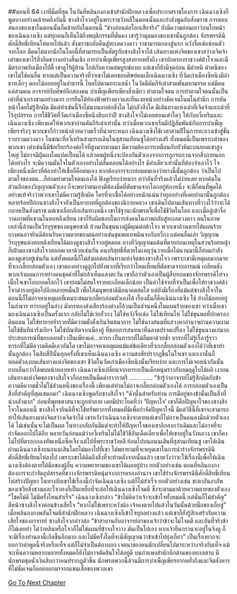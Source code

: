 ##ตอนที่ 64 เงาที่มืดที่สุด
ในวันที่หลินกงกงเข้าสำนักฝึกหลวงเพื่อประกาศราชโองการ เฉินฉางเซิงก็พูดบางอย่างคล้ายคลึงกันนี้
ซางสิงโจวอยู่ในพระราชวังหลีในตอนนั้นและกำลังพูดกับสังฆราช การตอบสนองของเขาในตอนนั้นก็คล้ายกับในตอนนี้
“ช่างอ่อนต่อโลกเสียจริง”
ยังมีความอ่อนเยาว์บนใบหน้าของเฉินฉางเซิง แต่ทุกคนก็เห็นได้ถึงพฤติกรรมที่มั่นคง
เขารู้ว่ามุมมองของเขานั้นถูกต้อง
จักรพรรดินีศักดิ์สิทธิ์เทียนไห่ตายไปแล้ว สังฆราชกลับคืนสู่ทะเลดวงดาว ราชามารตกลงสู่นรก หวังจื่อเช่อซ่อนตัวจากโลก มีคนไม่มากนักในโลกนี้ที่สามารถเป็นศัตรูกับซางสิงโจวได้
เส้นทางแห่งจิตของเขาสว่างเจิดจ้า เต๋าของเขาไร้สิ่งกีดขวางอย่างสิ้นเชิง การบำเพ็ญเพียรสูงสงยากหยั่งถึง
เขาปกครองราชวงศ์ต้าโจวและมีมิตรภาพกับเมืองไป๋ตี้
เขาดูไร้ผู้ต้าน ใกล้กับความสมบูรณ์แบบ
แต่เขาก็ยังมีจุดอ่อน มีตำหนิ
ตำหนิของเขาไม่ใช่คนอื่น หากแต่เป็นความจริงที่ว่าเขาไม่เคยชอบศิษย์คนเล็กเฉินฉางเซิง
ที่วัดเก่าเมืองซีหนิงมีลำธารเล็กๆ ดอกไม้ลอยอยู่ในลำธารนี้ ไหลไปตามกระแสน้ำ
ในวัดมีคัมภีร์เต๋าสามพันมหามรรค แต่มีคนแค่สามคน อาจารย์กับศิษย์อีกสองคน บำเพ็ญเพียรเพียงสิ่งเดียว ทำตามใจตน
การทำตามใจตนนั้นเป็นเต๋าที่น่าเกรงขามอย่างมาก
การยืนใต้ท้องฟ้าพร่างดาวและยืนเงยหน้าอย่างชัดเจนในมโนสำนึก การหันหน้าโดยไม่รู้สึกผิด มีแต่ทำเช่นนี้จึงไม่นบนอบต่อสิ่งใด ไม่กลัวสิ่งใด มีเส้นทางแห่งเต๋าที่เจิดจ้าและเต๋าที่ไร้อุปสรรค
การใช้ชีวิตที่วัดเก่าเมืองซีหนิงสิบกว่าปี ซางสิงโจวไม่เคยสอนเต๋าใดๆ ให้กับอวี๋เหรินและเฉินฉางเซิง เพียงแค่ให้พวกเขาอ่านคัมภีร์เต๋าเท่านั้น ทว่าเมื่อพวกเขาเริ่มมีปฏิสัมพันธ์กับการบำเพ็ญเพียรจริงๆ พวกเขาก็ก้าวหน้าด้วยความเร็วที่น่าตระหนก เฉินฉางเซิงใช้เวลาสามปีในการทะลวงเข้าสู่ขั้นรวบรวมดวงดาว ในขณะที่อวี๋เหรินสามารถเดินในสุสานเทียนซูได้อย่างเสรี ทั้งหมดนี้เป็นเพราะเต๋าของพวกเขา
เต๋าเช่นนี้มีข้อเรียกร้องต่อใจที่สูงมากตามมา มีความต้องการเหมือนกับบัวหิมะบนยอดเขาสูงใหญ่ ไม่อาจมีฝุ่นผงใดแปดเปื้อนได้
แล้วคนผู้หนึ่งจะป้องกันตัวเองจากการถูกรบกวนจากสิ่งภายนอกได้อย่างไร จะมีความมั่นใจในตัวเองอย่างไม่สั่นคลอนได้อย่างไร
มีคำเดียวเท่านั้นที่ต้องจำเอาไว้ ใจ
เพียงหนึ่งเดียวที่ต้องทำให้เชื่อก็คือตนเอง
หากต้องการจะกล่อมตนเองว่าทางนี้นั้นถูกต้อง ว่าเป็นไปตามใจของตน...ก็ย่อมทำตามใจตนเองได้
ฟังดูเรียบง่ายมาก ทว่าอันที่จริงแล้วไม่ง่ายเลย
หากค้นในส่วนลึกของวิญญาณตัวเอง ก็จะพบว่าตนเองมีห้องมืดที่ตัดขาดจากโลกอยู่ห้องหนึ่ง จะมีกี่คนที่พูดได้อย่างแท้จริงว่าพวกเขาไม่มีความรู้สึกผิด ใครที่จะเชื่อได้อย่างหนักแน่นว่าทุกอย่างที่เคยทำมานั้นถูกต้อง
หลายร้อยปีก่อนซางสิงโจวยังเป็นทายาทที่ถูกต้องของนิกายหลวง เขาเดินไปตามเส้นทางที่วางไว้ว่าจะได้กลายเป็นสังฆราช แต่เขาเลือกอีกเส้นทางหนึ่ง เขาใช้ฐานะนักพรตจี้เพื่อใช้ชีวิตในโลก และเมื่ออู๋เต้าจื่อวาดภาพที่แขวนในหอหลิงเยียน เขาก็รับผิดชอบในการส่งคนในภาพกลับสู่ทะเลดวงดาว คนในภาพเหล่านี้ล้วนเป็นวีรบุรุษของมนุษยชาติ ล้วนเป็นขุนนางผู้มีคุณต่อต้าโจว พวกเขาล้วนตายใต้แผนร้าย บางคนอาจยินดีต้อนรับความตายของตนอย่างเช่นขุนพลเทพฉินจงกับอวี๋กง แต่คนอื่นเล่า
วิญญาณวีรบุรุษแห่งหอหลิงเยียนได้มองดูซางสิงโจวอยู่ตลอด บางทีวิญญาณแค้นที่ตายก่อนเหตุในสวนร้อยหญ้าก็เฝ้ามองซางสิงโจวตลอดเวลาด้วยเช่นกัน คนบริสุทธิ์ที่ตายในเหตุวุ่นวายเมื่อไม่นานมานี้ก็ย่อมกำลังมองดูเขาอยู่เช่นกัน แต่ทั้งหมดนี้ก็ไม่ส่งผลต่อเส้นทางแห่งจิตของซางสิงโจว เพราะเขามีเหตุผลมากมายที่จะเกลี้ยกล่อมตัวเอง
เขามองอย่างดูถูกไปยังพวกที่เรียกว่าโหดเหี้ยมที่ตัดขาดจากอารมณ์ เกลียดชังพวกเจ้าแผนการอย่างคนชุดดำที่ไม่กล้าเห็นแสงตะวัน เขาถือว่าตัวเองเป็นผู้สืบทอดของจักรพรรดิไท่จง เมื่อใจเขาโอบกอดโลกไว้ เขาย่อมไม่สนใจรายละเอียดเล็กน้อย เป็นค่าใช้จ่ายที่จำเป็นเพื่อให้ราชวงศ์ต้าโจวดำรงอยู่ต่อไปอีกหลายหมื่นปี เพื่อให้มนุษยชาติมีอนาคตสดใส
แต่ยังมีเรื่องที่แม้แต่ซางสิงโจวในตอนนี้ก็ไม่อาจหาเหตุผลที่เหมาะสมมาเกลี้ยกล่อมตัวเองได้ เรื่องนั้นก็คือเฉินฉางเซิง
ใช่ อ่างไม้ลอยอยู่ในลำธาร ทารกอยู่ในอ่าง มังกรทองส่งเสียงร้องต่างก็ล้วนเป็นส่วนหนึ่งในแผนร้ายของเขา
ทว่าเมื่อเขามองเฉินฉางเซิงเป็นครั้งแรก กลับไม่ใช่เว่ยกั๋วกง ไม่ใช่หวังจื่อเช่อ ไม่ใช่เทียนไห่ ไม่ใช่ขุนพลที่ปกครองดินแดน ไม่ใช่ทายาทร่ำรวยที่มีความมั่งคั่งเกินจินตนาการ ไม่ใช่นางสนมที่แสวงหาอำนาจผ่านความงาม ไม่ใช่ขันทีน่ารังเกียจ ไม่ใช่บัณฑิตจากเมืองอู้ ที่ชอบการสนทนาที่ฉลาดปราดเปรื่อง ไม่ใช่ขุนนางแก่มากประสบการณ์ที่ชอบลอยตัว เป็นเพียงแค่...ทารก
เป็นทารกที่ไม่ลืมตาด้วยซ้ำ ทารกที่ไม่รู้เรื่องรู้ราว ทารกที่ไม่มีความคิดดีเลวอันใด
เขาไม่อาจหาเหตุผลแม้แต่ข้อเดียวที่จะเกลี้ยกล่อมตัวเองได้ว่าที่เขาทำนั้นถูกต้อง
ในสิบสี่ปีนั้นทุกครั้งที่เขาเห็นเฉินฉางเซิง ความสงสัยปรากฏขึ้นในใจเขา และเงานั้นก็ทอดตัวลงบนเส้นทางแห่งจิตของเขา
ชีวิตในวัดเก่าเมืองซีหนิงนั้นเรียบง่าย และการไม่เจอหน้ากันนั้นยากเย็นกว่าได้พบหน้าหลายเท่า
เฉินฉางเซิงเปลี่ยนจากทารกเป็นเด็กหนุ่มราวกับลมฤดูใบไม้ผลิ
เงาบนเส้นทางแห่งจิตของซางสิงโจวก็กลายเป็นมืดดำราวราตรี
……
……
“ข้ารู้ว่าอาจารย์ไม่รู้สึกผิดกับข้า ความดีความชั่วไม่ใช่ส่วนหนึ่งของเรื่องนี้ เพียงแต่ท่านไม่อาจเกลี้ยกล่อมตัวเองได้ การกล่อมตัวเองเป็นสิ่งที่สำคัญที่สุดเสมอมา”
เฉินฉางเซิงพูดกับซางสิงโจว “ดังนั้นสำหรับท่าน การมีอยู่ของข้านั้นเป็นสิ่งที่น่ากลัวมาก”
ก่อนที่พุทธศาสนาจะถูกทำลาย เคยมีประโยคที่ว่า ‘ปัญหาใจ’
เขาก็คือปัญหาใจของซางสิงโจวในตอนนี้
ซางสิงโจวยินดีที่จะใช้ทรัพยากรทั้งหมดที่มีเพื่อกำจัดปัญหาใจนี้ มีแต่วิธีนี้ที่เขาจะสามารถทำให้เส้นทางแห่งจิตสว่างเจิดจ้าได้
เขาหวังว่าเฉินฉางเซิงจะตายแต่เขาก็ไม่อาจเป็นคนลงมือด้วยตัวเองได้ ไม่เช่นนั้นจะไม่เป็นผล ในทางกลับกันมีแต่จะทำให้ปัญหาใจของเขาลึกลงกว่าเดิมและไม่อาจที่จะกำจัดออกไปได้อีก
หลายวันก่อนแม้ว่าอวี๋เหรินไม่ได้ใช้วิธีอันเด็ดเดี่ยวเพื่อให้เขาอยู่ในวังหลวง เขาก็คงไม่ไปที่ตรอกกองทัพเหนือซือเจิ้ง แต่ไปที่พระราชวังหลี
ย้อนไปบนถนนเสินที่สุสานเทียนซู เขาได้เดินผ่านเฉินฉางเซิงบนถนนเสินโดยไม่มองไปที่เขา ไม่พยายามที่จะหยุดเขาในการนำร่างจักรพรรดินีศักดิ์สิทธิ์เทียนไห่ลงไป เพราะเขาได้คิดถึงสิ่งที่จะทำหลังจากนั้นแล้ว
เขาหวังว่าจะใช้เรื่องนี้เพื่อให้เฉินฉางเซิงต้องตายใต้มือของผู้อื่น
ความพยายามของเขาได้ผลอยู่บ้าง
ยกตัวอย่างเช่น ตอนที่หลินกงกงต้องการจะกำจัดอุปสรรคที่ขวางจักรพรรดิหนุ่มจากการครองอำนาจ เขาใช้ร่างจักรพรรดินีศักดิ์สิทธิ์เทียนไห่สร้างปัญหา ในทางลับเขาใช้เรื่องนี้กำจัดเฉินฉางเซิง แต่ก็ไม่สำเร็จ
ยกตัวอย่างเช่น ชะตาอันอาภัพของเซวียสิ่งชวนและโจวทงก็เป็นเหยื่อที่จะล่อให้เฉินฉางเซิงโจมตี ซึ่งจะตามมาด้วยความตายของตัวเอง
“โชคไม่ดี ไม่มีครั้งไหนสำเร็จ” เฉินฉางเซิงกล่าว
“ข้าไม่คิดว่าเจ้าจะเข้าใจทั้งหมดนี้ แต่นั่นก็ไม่สำคัญ”
สีหน้าซางสิงโจวค่อนข้างเสียใจ “หากไม่ใช่เพราะหวังผ้อ เจ้าคงตายไปแล้วในวันนั้นด้วยมือของเถี่ยซู่”
เมื่อหลินกงกงพลันโจมตีสำนักฝึกหลวง เฉินฉางเซิงก็เข้าใจทุกอย่างแล้ว แต่เขาก็ยังรู้สึกเศร้ากับความเสียใจของอาจารย์
ซางสิงโจวกล่าวต่อ “ข้าสาบานกับอาจารย์อาของเจ้าว่าข้าจะไม่โจมตี และอันที่จริงข้าก็ไม่เคยทำ ไม่ว่าหลินหรือโจวก็ไม่ใช่แผนที่ข้าจงใจวาง มันเป็นไปเอง หากเจ้ายืนกรานจะอยู่ในจิงตู ก็จะมีเรื่องทำนองนี้เกิดขึ้นอีกมาก และไม่มีครั้งใดที่จะมีสัญญาณว่าข้าเข้าไปยุ่งเกี่ยว”
เป็นเรื่องยากจะบอกว่าคำพูดนี้จริงหรือเท็จ แต่ก็ไม่จำเป็นต้องบอก
เจตนาของคนมักเปลี่ยนไปมาระหว่างจริงกับเท็จ แม้จะเห็นความหลากหลายทั้งหมดก็ยังไม่อาจตัดสินใจได้อยู่ดี
บนกำแพงสำนักอีกด้านของทะเลสาบ มีนักพรตชุดน้ำเงินสิบกว่าคนปรากฏตัวขึ้น
นักพรตพวกนี้ล้วนมีการบำเพ็ญเพียรยากหยั่งถึงและจิตสังหารที่ไม่ชัดเจนก็ลอยออกมาจากแขนเสื้อของพวกเขา


[Go To Next Chapter]( ./737.md)